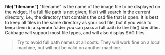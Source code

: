 <a name="file_image"><h3 style="padding-top: 40px; margin-top: 40px;"></h3></a>
**file("filename")** "filename" is the name of the image file to be displayed on the widget. If a full file path is not given, file() will search  in the current directory, i.e., the directory that contains the csd file that is open. It is best to keep all files in the same directory as your csd file, but if you wish to keep them in a sperate folder you can pass a full path to the file() identifier. Cabbage will support most file types, and will also display SVG files. 

>Try to avoid full path names at all costs. They will work fine on a local machine, but will not be valid on another machine.
